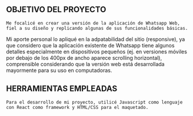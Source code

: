 ## OBJETIVO DEL PROYECTO
    Me focalicé en crear una versión de la aplicación de Whatsapp Web, fiel a su diseño y replicando algunas de sus funcionalidades básicas. 
Mi aporte personal lo apliqué en la adpatabilidad del sitio (responsive), ya que considero que la aplicación existente de Whatsapp tiene algunos detalles especialmente en dispositivos pequeños (ej. en versiones móviles por debajo de los 400px de ancho aparece scrolling horizontal), comprensible considerando que la versión web está desarrollada mayormente para su uso en computadoras.

## HERRAMIENTAS EMPLEADAS
    Para el desarrollo de mi proyecto, utilicé Javascript como lenguaje con React como framework y HTML/CSS para el maquetado.
